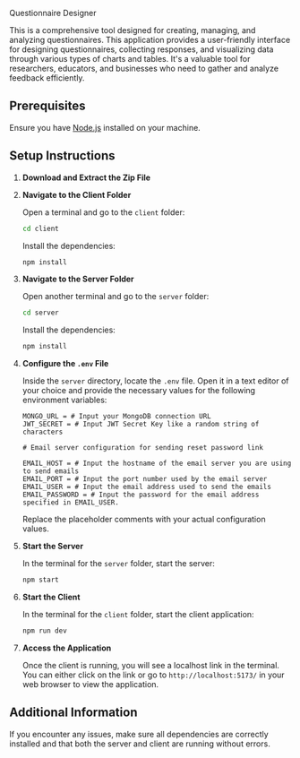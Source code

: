 Questionnaire Designer

This is a comprehensive tool designed for creating, managing, and analyzing questionnaires. This application provides a user-friendly interface for designing questionnaires, collecting responses, and visualizing data through various types of charts and tables. It's a valuable tool for researchers, educators, and businesses who need to gather and analyze feedback efficiently.

## Prerequisites

Ensure you have [Node.js](https://nodejs.org/) installed on your machine.

## Setup Instructions

1. **Download and Extract the Zip File**

2. **Navigate to the Client Folder**

   Open a terminal and go to the `client` folder:

   ```bash
   cd client
   ```

   Install the dependencies:

   ```bash
   npm install
   ```

3. **Navigate to the Server Folder**

   Open another terminal and go to the `server` folder:

   ```bash
   cd server
   ```

   Install the dependencies:

   ```bash
   npm install
   ```

4. **Configure the `.env` File**

   Inside the `server` directory, locate the `.env` file. Open it in a text editor of your choice and provide the necessary values for the following environment variables:

   ```env
   MONGO_URL = # Input your MongoDB connection URL
   JWT_SECRET = # Input JWT Secret Key like a random string of characters

   # Email server configuration for sending reset password link

   EMAIL_HOST = # Input the hostname of the email server you are using to send emails
   EMAIL_PORT = # Input the port number used by the email server
   EMAIL_USER = # Input the email address used to send the emails
   EMAIL_PASSWORD = # Input the password for the email address specified in EMAIL_USER.
   ```

   Replace the placeholder comments with your actual configuration values.

5. **Start the Server**

   In the terminal for the `server` folder, start the server:

   ```bash
   npm start
   ```

6. **Start the Client**

   In the terminal for the `client` folder, start the client application:

   ```bash
   npm run dev
   ```

7. **Access the Application**

   Once the client is running, you will see a localhost link in the terminal. You can either click on the link or go to `http://localhost:5173/` in your web browser to view the application.

## Additional Information

If you encounter any issues, make sure all dependencies are correctly installed and that both the server and client are running without errors.
